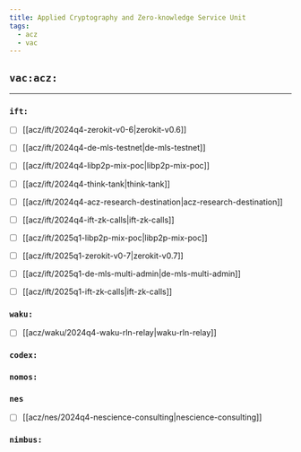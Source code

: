 ```yaml
---
title: Applied Cryptography and Zero-knowledge Service Unit
tags:
  - acz
  - vac
---
```


## `vac:acz:`
---

### `ift:`
* [ ] [[acz/ift/2024q4-zerokit-v0-6|zerokit-v0.6]]
* [ ] [[acz/ift/2024q4-de-mls-testnet|de-mls-testnet]]
* [ ] [[acz/ift/2024q4-libp2p-mix-poc|libp2p-mix-poc]]
* [ ] [[acz/ift/2024q4-think-tank|think-tank]]
* [ ] [[acz/ift/2024q4-acz-research-destination|acz-research-destination]]
* [ ] [[acz/ift/2024q4-ift-zk-calls|ift-zk-calls]]
* [ ] [[acz/ift/2025q1-libp2p-mix-poc|libp2p-mix-poc]]
* [ ] [[acz/ift/2025q1-zerokit-v0-7|zerokit-v0.7]]
* [ ] [[acz/ift/2025q1-de-mls-multi-admin|de-mls-multi-admin]]
* [ ] [[acz/ift/2025q1-ift-zk-calls|ift-zk-calls]]


### `waku:`

* [ ] [[acz/waku/2024q4-waku-rln-relay|waku-rln-relay]]

### `codex:`

### `nomos:`

### `nes`
* [ ] [[acz/nes/2024q4-nescience-consulting|nescience-consulting]]

### `nimbus:`


